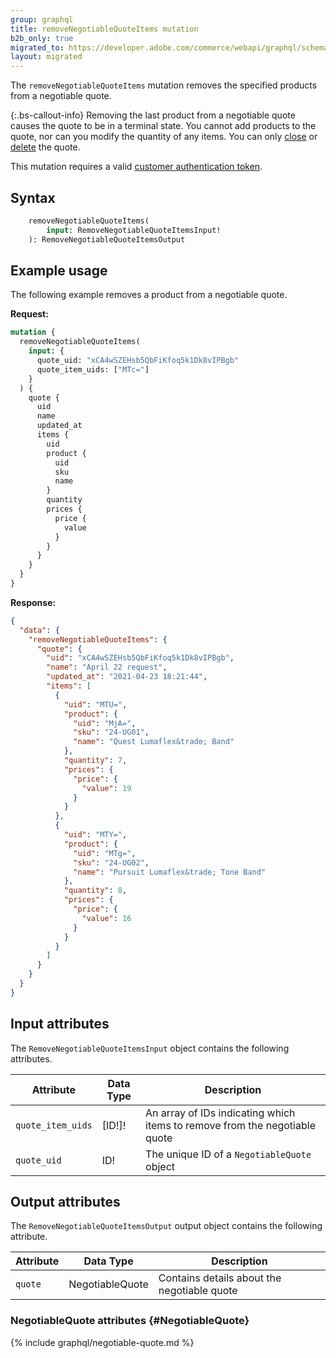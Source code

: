 ```yaml
---
group: graphql
title: removeNegotiableQuoteItems mutation
b2b_only: true
migrated_to: https://developer.adobe.com/commerce/webapi/graphql/schema/b2b/negotiable-quote/mutations/remove-items/
layout: migrated
---
```


The `removeNegotiableQuoteItems` mutation removes the specified products from a negotiable quote.

{:.bs-callout-info}
Removing the last product from a negotiable quote causes the quote to be in a terminal state. You cannot add products to the quote, nor can you modify the quantity of any items. You can only [close]({{page.baseurl}}/graphql/mutations/close-negotiable-quotes.html) or [delete]({{page.baseurl}}/graphql/mutations/delete-negotiable-quotes.html) the quote.

This mutation requires a valid [customer authentication token]({{page.baseurl}}/graphql/mutations/generate-customer-token.html).

## Syntax

```graphql
    removeNegotiableQuoteItems(
        input: RemoveNegotiableQuoteItemsInput!
    ): RemoveNegotiableQuoteItemsOutput
```

## Example usage

The following example removes a product from a negotiable quote.

**Request:**

```graphql
mutation {
  removeNegotiableQuoteItems(
    input: {
      quote_uid: "xCA4wSZEHsb5QbFiKfoq5k1Dk8vIPBgb"
      quote_item_uids: ["MTc="]
    }
  ) {
    quote {
      uid
      name
      updated_at
      items {
        uid
        product {
          uid
          sku
          name
        }
        quantity
        prices {
          price {
            value
          }
        }
      }
    }
  }
}
```

**Response:**

```json
{
  "data": {
    "removeNegotiableQuoteItems": {
      "quote": {
        "uid": "xCA4wSZEHsb5QbFiKfoq5k1Dk8vIPBgb",
        "name": "April 22 request",
        "updated_at": "2021-04-23 18:21:44",
        "items": [
          {
            "uid": "MTU=",
            "product": {
              "uid": "MjA=",
              "sku": "24-UG01",
              "name": "Quest Lumaflex&trade; Band"
            },
            "quantity": 7,
            "prices": {
              "price": {
                "value": 19
              }
            }
          },
          {
            "uid": "MTY=",
            "product": {
              "uid": "MTg=",
              "sku": "24-UG02",
              "name": "Pursuit Lumaflex&trade; Tone Band"
            },
            "quantity": 8,
            "prices": {
              "price": {
                "value": 16
              }
            }
          }
        ]
      }
    }
  }
}
```

## Input attributes

The `RemoveNegotiableQuoteItemsInput` object contains the following attributes.

Attribute | Data Type | Description
--- | --- | ---
`quote_item_uids` | [ID!]! | An array of IDs indicating which items to remove from the negotiable quote
`quote_uid` | ID! | The unique ID of a `NegotiableQuote` object

## Output attributes

The `RemoveNegotiableQuoteItemsOutput` output object contains the following attribute.

Attribute | Data Type | Description
--- | --- | ---
`quote` | NegotiableQuote | Contains details about the negotiable quote

### NegotiableQuote attributes {#NegotiableQuote}

{% include graphql/negotiable-quote.md %}
